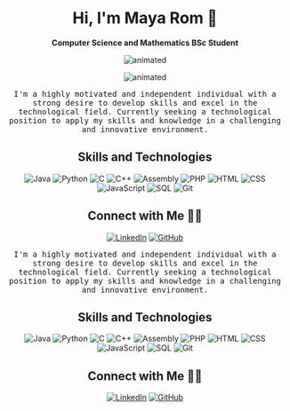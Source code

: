 <h1 align="center">Hi, I'm Maya Rom 👋</h1>

<p align="center">
  <b>Computer Science and Mathematics BSc Student</b>
</p>

<p align="center">
  <img src="https://media.giphy.com/media/10dVtLFak9iBPO/giphy.gif" alt="animated" />
</p>


<p align="center">
  <img src="https://media.giphy.com/media/yYSSBtDgbbRzq/giphy.gif" alt="animated" />
</p>

<p align="center">
  <samp>
    I'm a highly motivated and independent individual with a strong desire to develop skills and excel in the technological field. Currently seeking a technological position to apply my skills and knowledge in a challenging and innovative environment.
  </samp>
</p>

<h2 align="center">Skills and Technologies</h2>

<p align="center">
  <img src="https://img.shields.io/badge/-Java-007396?style=flat-square&logo=Java&logoColor=white" alt="Java">
  <img src="https://img.shields.io/badge/-Python-3776AB?style=flat-square&logo=Python&logoColor=white" alt="Python">
  <img src="https://img.shields.io/badge/-C-00599C?style=flat-square&logo=C&logoColor=white" alt="C">
  <img src="https://img.shields.io/badge/-C++-00599C?style=flat-square&logo=C%2B%2B&logoColor=white" alt="C++">
  <img src="https://img.shields.io/badge/-Assembly-4B0082?style=flat-square&logo=Assembly&logoColor=white" alt="Assembly">
  <img src="https://img.shields.io/badge/-PHP-777BB4?style=flat-square&logo=PHP&logoColor=white" alt="PHP">
  <img src="https://img.shields.io/badge/-HTML-E34F26?style=flat-square&logo=HTML5&logoColor=white" alt="HTML">
  <img src="https://img.shields.io/badge/-CSS-1572B6?style=flat-square&logo=CSS3&logoColor=white" alt="CSS">
  <img src="https://img.shields.io/badge/-JavaScript-F7DF1E?style=flat-square&logo=JavaScript&logoColor=black" alt="JavaScript">
  <img src="https://img.shields.io/badge/-SQL-4479A1?style=flat-square&logo=MySQL&logoColor=white" alt="SQL">
  <img src="https://img.shields.io/badge/-Git-F05032?style=flat-square&logo=Git&logoColor=white" alt="Git">
</p>

<h2 align="center">Connect with Me 🤝🏼</h2>

<p align="center">
  <a href="https://linkedin.com/in/maya-rom" target="_blank">
    <img src="https://img.shields.io/badge/-Maya%20Rom-blue?style=for-the-badge&logo=Linkedin&logoColor=white&link=https://linkedin.com/in/maya-rom/" alt="LinkedIn"></a>
  <a href="https://github.com/mayarom" target="_blank">
    <img src="https://img.shields.io/badge/-mayarom-black?style=for-the-badge&logo=Github&logoColor=white&link=https://github.com/mayarom/" alt="GitHub"></a></p>

<p align="center">
  <samp>
    I'm a highly motivated and independent individual with a strong desire to develop skills and excel in the technological field. Currently seeking a technological position to apply my skills and knowledge in a challenging and innovative environment.
  </samp>
</p>

<h2 align="center">Skills and Technologies</h2>

<p align="center">
  <img src="https://img.shields.io/badge/-Java-007396?style=flat-square&logo=Java&logoColor=white" alt="Java">
  <img src="https://img.shields.io/badge/-Python-3776AB?style=flat-square&logo=Python&logoColor=white" alt="Python">
  <img src="https://img.shields.io/badge/-C-00599C?style=flat-square&logo=C&logoColor=white" alt="C">
  <img src="https://img.shields.io/badge/-C++-00599C?style=flat-square&logo=C%2B%2B&logoColor=white" alt="C++">
  <img src="https://img.shields.io/badge/-Assembly-4B0082?style=flat-square&logo=Assembly&logoColor=white" alt="Assembly">
  <img src="https://img.shields.io/badge/-PHP-777BB4?style=flat-square&logo=PHP&logoColor=white" alt="PHP">
  <img src="https://img.shields.io/badge/-HTML-E34F26?style=flat-square&logo=HTML5&logoColor=white" alt="HTML">
  <img src="https://img.shields.io/badge/-CSS-1572B6?style=flat-square&logo=CSS3&logoColor=white" alt="CSS">
  <img src="https://img.shields.io/badge/-JavaScript-F7DF1E?style=flat-square&logo=JavaScript&logoColor=black" alt="JavaScript">
  <img src="https://img.shields.io/badge/-SQL-4479A1?style=flat-square&logo=MySQL&logoColor=white" alt="SQL">
  <img src="https://img.shields.io/badge/-Git-F05032?style=flat-square&logo=Git&logoColor=white" alt="Git">
</p>

<h2 align="center">Connect with Me 🤝🏼</h2>

<p align="center">
  <a href="https://linkedin.com/in/maya-rom" target="_blank">
    <img src="https://img.shields.io/badge/-Maya%20Rom-blue?style=for-the-badge&logo=Linkedin&logoColor=white&link=https://linkedin.com/in/maya-rom/" alt="LinkedIn"></a>
  <a href="https://github.com/mayarom" target="_blank">
    <img src="https://img.shields.io/badge/-mayarom-black?style=for-the-badge&logo=Github&logoColor=white&link=https://github.com/mayarom/" alt="GitHub"></a>
